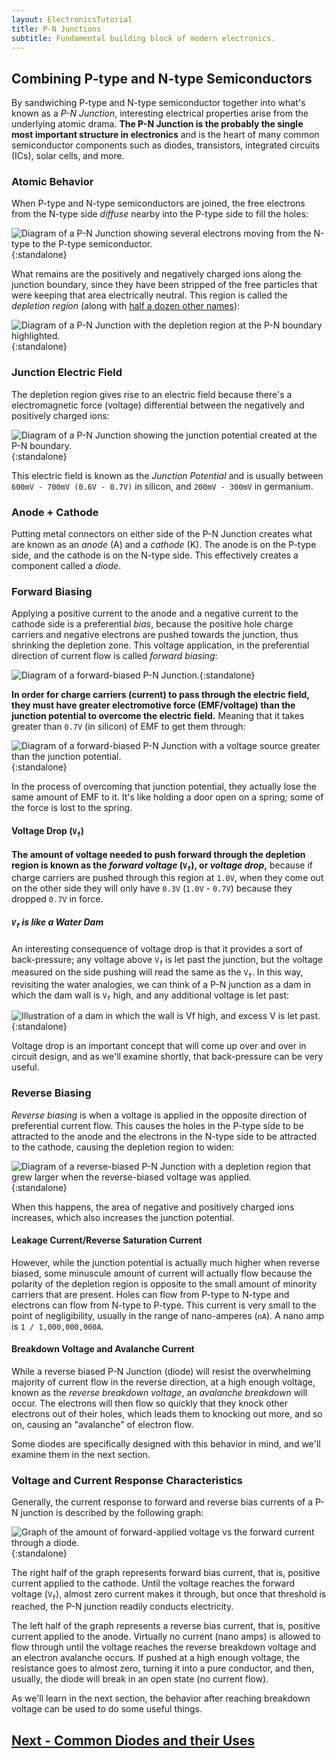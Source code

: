 ```yaml
---
layout: ElectronicsTutorial
title: P-N Junctions
subtitle: Fundamental building block of modern electronics.
---
```


## Combining P-type and N-type Semiconductors

By sandwiching P-type and N-type semiconductor together into what's known as a _P-N Junction_, interesting electrical properties arise from the underlying atomic drama. **The P-N Junction is the probably the single most important structure in electronics** and is the heart of many common semiconductor components such as diodes, transistors, integrated circuits (ICs), solar cells, and more. 

### Atomic Behavior

When P-type and N-type semiconductors are joined, the free electrons from the N-type side _diffuse_ nearby into the P-type side to fill the holes:

![Diagram of a P-N Junction showing several electrons moving from the N-type to the P-type semiconductor.](../Support_Files/P-N_Junction_Electron_Diffusion.svg){:standalone}

What remains are the positively and negatively charged ions along the junction boundary, since they have been stripped of the free particles that were keeping that area electrically neutral. This region is called the _depletion region_ (along with [half a dozen other names](https://en.wikipedia.org/wiki/Depletion_region)):

![Diagram of a P-N Junction with the depletion region at the P-N boundary highlighted.](../Support_Files/P-N_Junction_Depletion_Region.svg){:standalone}

### Junction Electric Field

The depletion region gives rise to an electric field because there's a electromagnetic force (voltage) differential between the negatively and positively charged ions:

![Diagram of a P-N Junction showing the junction potential created at the P-N boundary.](../Support_Files/P-N_Junction_Electric_Field.svg){:standalone}

This electric field is known as the _Junction Potential_ and is usually between `600mV - 700mV (0.6V - 0.7V)` in silicon, and `200mV - 300mV` in germanium.

### Anode + Cathode

Putting metal connectors on either side of the P-N Junction creates what are known as an _anode_ (A) and a _cathode_ (K). The anode is on the P-type side, and the cathode is on the N-type side. This effectively creates a component called a _diode_.

### Forward Biasing

Applying a positive current to the anode and a negative current to the cathode side is a preferential _bias_, because the positive hole charge carriers and negative electrons are pushed towards the junction, thus shrinking the depletion zone. This voltage application, in the preferential direction of current flow is called _forward biasing_:

![Diagram of a forward-biased P-N Junction.](../Support_Files/Diode_Forward_Bias.svg){:standalone}

**In order for charge carriers (current) to pass through the electric field, they must have greater electromotive force (EMF/voltage) than the junction potential to overcome the electric field.** Meaning that it takes greater than `0.7V` (in silicon) of EMF to get them through:

![Diagram of a forward-biased P-N Junction with a voltage source greater than the junction potential.](../Support_Files/Diode_Forward_Bias_Over_Vf.svg){:standalone}

In the process of overcoming that junction potential, they actually lose the same amount of EMF to it. It's like holding a door open on a spring; some of the force is lost to the spring.

#### Voltage Drop (`V`<sub>`f`</sub>)

**The amount of voltage needed to push forward through the depletion region is known as the _forward voltage_ (`V`<sub>`f`</sub>), or _voltage drop_,** because if charge carriers are pushed through this region at `1.0V`, when they come out on the other side they will only have `0.3V` (`1.0V` - `0.7V`) because they dropped `0.7V` in force.

##### `V`<sub>`f`</sub> is like a Water Dam

An interesting consequence of voltage drop is that it provides a sort of back-pressure; any voltage above `V`<sub>`f`</sub> is let past the junction, but the voltage measured on the side pushing will read the same as the `V`<sub>`f`</sub>. In this way, revisiting the water analogies, we can think of a P-N junction as a dam in which the dam wall is `V`<sub>`f`</sub> high, and any additional voltage is let past:

![Illustration of a dam in which the wall is Vf high, and excess V is let past.](../Support_Files/Voltage_Drop_Dam.svg){:standalone}

Voltage drop is an important concept that will come up over and over in circuit design, and as we'll examine shortly, that back-pressure can be very useful.

### Reverse Biasing

_Reverse biasing_ is when a voltage is applied in the opposite direction of preferential current flow. This causes the holes in the P-type side to be attracted to the anode and the electrons in the N-type side to be attracted to the cathode, causing the depletion region to widen:

![Diagram of a reverse-biased P-N Junction with a depletion region that grew larger when the reverse-biased voltage was applied.](../Support_Files/Diode_Reverse_Bias.svg){:standalone}

When this happens, the area of negative and positively charged ions increases, which also increases the junction potential.

#### Leakage Current/Reverse Saturation Current

However, while the junction potential is actually much higher when reverse biased, some minuscule amount of current will actually flow because the polarity of the depletion region is opposite to the small amount of minority carriers that are present. Holes can flow from P-type to N-type and electrons can flow from N-type to P-type. This current is very small to the point of negligibility, usually in the range of nano-amperes (`nA`). A nano amp is `1 / 1,000,000,000A`.

#### Breakdown Voltage and Avalanche Current

While a reverse biased P-N Junction (diode) will resist the overwhelming majority of current flow in the reverse direction, at a high enough voltage, known as the _reverse breakdown voltage_, an _avalanche breakdown_ will occur. The electrons will then flow so quickly that they knock other electrons out of their holes, which leads them to knocking out more, and so on, causing an "avalanche" of electron flow.

Some diodes are specifically designed with this behavior in mind, and we'll examine them in the next section.

### Voltage and Current Response Characteristics

Generally, the current response to forward and reverse bias currents of a P-N junction is described by the following graph:

![Graph of the amount of forward-applied voltage vs the forward current through a diode.](../Support_Files/Diode_Behavior.svg){:standalone}

The right half of the graph represents forward bias current, that is, positive current applied to the cathode. Until the voltage reaches the forward voltage (`V`<sub>`f`</sub>), almost zero current makes it through, but once that threshold is reached, the P-N junction readily conducts electricity.

The left half of the graph represents a reverse bias current, that is, positive current applied to the anode. Virtually no current (nano amps) is allowed to flow through until the voltage reaches the reverse breakdown voltage and an electron avalanche occurs. If pushed at a high enough voltage, the resistance goes to almost zero, turning it into a pure conductor, and then, usually, the diode will break in an open state (no current flow).

As we'll learn in the next section, the behavior after reaching breakdown voltage can be used to do some useful things.

## [Next - Common Diodes and their Uses](../General_Diodes)
